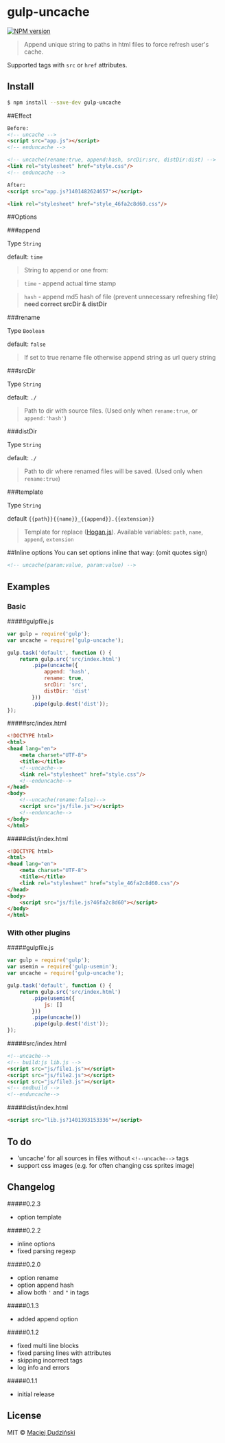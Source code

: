 # gulp-uncache
[![NPM version](https://d25lcipzij17d.cloudfront.net/badge.png?id=js&type=3d&v=0.2.3)](https://www.npmjs.org/package/gulp-uncache)


> Append unique string to paths in html files to force refresh user's cache.

Supported tags with `src` or `href` attributes.

## Install

```bash
$ npm install --save-dev gulp-uncache
```
##Effect
```html
Before:
<!-- uncache -->
<script src="app.js"></script>
<!-- enduncache -->

<!-- uncache(rename:true, append:hash, srcDir:src, distDir:dist) -->
<link rel="stylesheet" href="style.css"/>
<!-- enduncache -->

After:
<script src="app.js?1401482624657"></script>

<link rel="stylesheet" href="style_46fa2c8d60.css"/>
```

##Options

###append


Type `String`


default: `time`
> String to append or one from:


> `time` - append actual time stamp

> `hash` - append md5 hash of file (prevent unnecessary refreshing file) **need correct srcDir & distDir**


###rename


Type `Boolean`


default: `false`
> If set to true rename file otherwise append string as url query string


###srcDir


Type `String`


default: `./`
> Path to dir with source files. (Used only when `rename:true`, or `append:'hash'`)


###distDir


Type `String`


default: `./`
> Path to dir where renamed files will be saved. (Used only when `rename:true`)

###template

Type `String`

default `{{path}}{{name}}_{{append}}.{{extension}}`

> Template for replace ([Hogan.js](https://github.com/twitter/hogan.js)). Available variables: `path`, `name`, `append`, `extension`

##Inline options
You can set options inline that way: (omit quotes sign)
```html
<!-- uncache(param:value, param:value) -->
```

## Examples

### Basic
#####gulpfile.js
```javascript
var gulp = require('gulp');
var uncache = require('gulp-uncache');

gulp.task('default', function () {
    return gulp.src('src/index.html')
		.pipe(uncache({
            append: 'hash',
            rename: true,
            srcDir: 'src',
            distDir: 'dist'
		}))
		.pipe(gulp.dest('dist'));
});
```
#####src/index.html
```html
<!DOCTYPE html>
<html>
<head lang="en">
    <meta charset="UTF-8">
    <title></title>
    <!--uncache-->
    <link rel="stylesheet" href="style.css"/>
    <!--enduncache-->
</head>
<body>
    <!--uncache(rename:false)-->
    <script src="js/file.js"></script>
    <!--enduncache-->
</body>
</html>
```
#####dist/index.html
```html
<!DOCTYPE html>
<html>
<head lang="en">
    <meta charset="UTF-8">
    <title></title>
    <link rel="stylesheet" href="style_46fa2c8d60.css"/>
</head>
<body>
    <script src="js/file.js?46fa2c8d60"></script>
</body>
</html>
```
### With other plugins
#####gulpfile.js
```javascript
var gulp = require('gulp');
var usemin = require('gulp-usemin');
var uncache = require('gulp-uncache');

gulp.task('default', function () {
    return gulp.src('src/index.html')
        .pipe(usemin({
            js: []
        }))
        .pipe(uncache())
        .pipe(gulp.dest('dist'));
});
```
#####src/index.html
```html
<!--uncache-->
<!-- build:js lib.js -->
<script src="js/file1.js"></script>
<script src="js/file2.js"></script>
<script src="js/file3.js"></script>
<!-- endbuild -->
<!--enduncache-->
```
#####dist/index.html
```html
<script src="lib.js?1401393153336"></script>
```


## To do
* 'uncache' for all sources in files without `<!--uncache-->` tags
* support css images (e.g. for often changing css sprites image)

## Changelog

#####0.2.3
- option template

#####0.2.2
- inline options
- fixed parsing regexp

#####0.2.0
- option rename 
- option append hash
- allow both `'` and `"` in tags

#####0.1.3
- added append option

#####0.1.2
- fixed multi line blocks
- fixed parsing lines with attributes
- skipping incorrect tags
- log info and errors

#####0.1.1
- initial release

## License

MIT © [Maciej Dudziński](https://github.com/elmccd)

